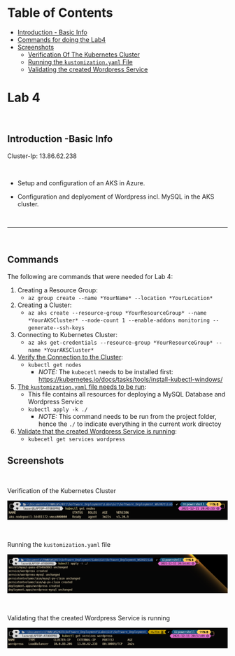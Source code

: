 # Table of Contents

* [Introduction - Basic Info](#id-IntroductionBasicInfo)
* [Commands for doing the Lab4](#id-CommandsLab4)
* [Screenshots](#id-Screenshots)
   * [Verification Of The Kubernetes Cluster](#id-VerificationOfTheKubernetesCluster)
   * [Running the `kustomization.yaml` File](#id-RunningThekustomizationyamlFile)
   * [Validating the created Wordpress Service](#id-ValidatingTheCreatedWordpressService)

# Lab 4

<br>

## Introduction -Basic Info <div id="id-IntroductionBasicInfo">



Cluster-Ip: 13.86.62.238

<br>

* Setup and configuration of an AKS in Azure.

* Configuration and deplyoment of Wordpress incl. MySQL in the AKS cluster. 

<br>
<hr>
<br>

## Commands <div id="id-CommandsLab4">

The following are commands that were needed for Lab 4:


1. Creating a Resource Group:
   * `az group create --name *YourName* --location *YourLocation*`
2. Creating a Cluster:
   * `az aks create --resource-group *YourResourceGroup* --name *YourAKSCluster* --node-count 1 --enable-addons monitoring --generate--ssh-keys`
3. Connecting to Kubernetes Cluster:
   * `az aks get-credentials --resource-group *YourResourceGroup* --name *YourAKSCluster*`
4. [Verify the Connection to the Cluster](id-ValidatingTheCreatedWordpressService):
   * `kubectl get nodes`
     * *NOTE:* The `kubecetl` needs to be installed first: https://kubernetes.io/docs/tasks/tools/install-kubectl-windows/
5. [The `kustomization.yaml` file needs to be run](id-RunningThekustomizationyamlFile):
   * This file contains all resources for deploying a MySQL Database and Wordpress Service
   * `kubectl apply -k ./`
      * *NOTE:* This command needs to be run from the project folder, hence the `./` to indicate everything in the current work directoy
6. [Validate that the created Wordpress Service is running](id-ValidatingTheCreatedWordpressService):
   * `kubecetl get services wordpress` 

## Screenshots <div id="id-Screenshots">

<br>

Verification of the Kubernetes Cluster <div id="id-VerificationOfTheKubernetesCluster">

![](https://github.com/LazarGrbovic/Software_Deployment_WS2021/blob/main/Lab4/Screenshots/Kubectl_Get_Nodes.png)

<br>

Running the `kustomization.yaml` file <div id="id-RunningThekustomizationyamlFile">

![](https://github.com/LazarGrbovic/Software_Deployment_WS2021/blob/main/Lab4/Screenshots/Kubcetl_Apply_-k.png)

<br>

Validating that the created Wordpress Service is running <div id="id-ValidatingTheCreatedWordpressService">

![](https://github.com/LazarGrbovic/Software_Deployment_WS2021/blob/main/Lab4/Screenshots/Kubectl_Get_Services_Wordpress.png)
